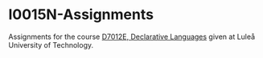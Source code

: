 # I0015N-Assignments
Assignments for the course [D7012E, Declarative Languages](https://www.ltu.se/edu/course/D70/D7012E/D7012E-Deklarativa-sprak-1.67833?l=en) given at Luleå University of Technology.

